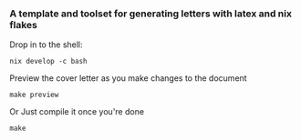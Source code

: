 ### A template and toolset for generating letters with latex and nix flakes

Drop in to the shell:

```shell
nix develop -c bash
```

Preview the cover letter as you make changes to the document

```shell
make preview
```

Or Just compile it once you're done

```shell
make
```
